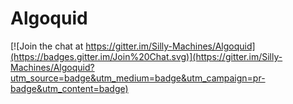 # Algoquid

[![Join the chat at https://gitter.im/Silly-Machines/Algoquid](https://badges.gitter.im/Join%20Chat.svg)](https://gitter.im/Silly-Machines/Algoquid?utm_source=badge&utm_medium=badge&utm_campaign=pr-badge&utm_content=badge)
